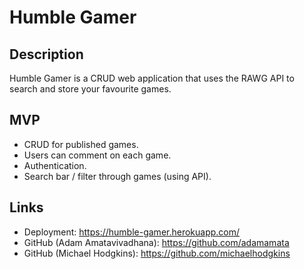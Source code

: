 # Humble Gamer
## Description
Humble Gamer is a CRUD web application that uses the RAWG API to search and store your favourite games. 

## MVP
- CRUD for published games. 
- Users can comment on each game. 
- Authentication. 
- Search bar / filter through games (using API). 

## Links
- Deployment: https://humble-gamer.herokuapp.com/
- GitHub (Adam Amatavivadhana): https://github.com/adamamata
- GitHub (Michael Hodgkins): https://github.com/michaelhodgkins